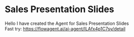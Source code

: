 # Sales Presentation Slides

Hello I have created the Agent for Sales Presentation Slides  
Fast try: https://flowagent.ai/ai-agent/ILAfx4p1C7sy/detail
